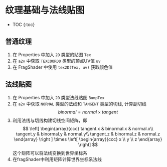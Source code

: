 # 纹理基础与法线贴图

* TOC
{:toc}

## 普通纹理

1. 在 Properties 中加入 `2D` 类型的贴图 `Tex`
2. 在 `a2v` 中获取 `TEXCOORD0` 类型的顶点UV值 `uv`
3. 在 FragShader 中使用 `tex2D(Tex, uv)` 获取颜色值

## 法线贴图

1. 在 Properties 中加入 `2D` 类型法线贴图 `BumpTex`
2. 在 `a2v` 中获取 `NORMAL` 类型的法线和 `TANGENT` 类型的切线, 计算副切线  
$$ binormal = normal \times tangent $$
3. 利用法线与切线构建切线空间矩阵，即  
$$
\left[ \begin{array}{ccc}
tangent.x & binormal.x & normal.x\\
tangent.y & binormal.y & normal.y\\
tangent.z & binormal.z & normal.z
\end{array} 
\right ] \times \left[ \begin{array}{ccc}
x \\ y \\ z
\end{array}
\right]
$$
这个矩阵可以将法线变换到世界坐标系
4. 在fragShader中利用矩阵计算世界坐标系法线